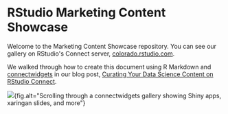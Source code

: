 # RStudio Marketing Content Showcase

Welcome to the Marketing Content Showcase repository. You can see our gallery on RStudio's Connect server, [colorado.rstudio.com](https://colorado.rstudio.com/rsc/rstudio-marketing-content-showcase/).

We walked through how to create this document using R Markdown and [connectwidgets](https://rstudio.github.io/connectwidgets/) in our blog post, [Curating Your Data Science Content on RStudio Connect](https://www.rstudio.com/blog/rstudio-connect-data-showcase/).

![](gif.gif){fig.alt="Scrolling through a connectwidgets gallery showing Shiny apps, xaringan slides, and more"}
